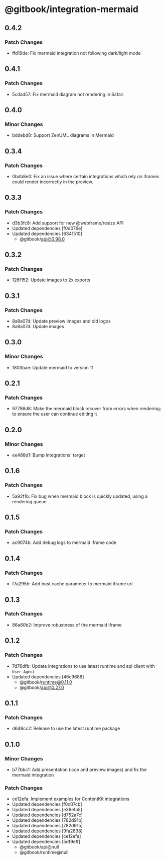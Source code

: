 # @gitbook/integration-mermaid

## 0.4.2

### Patch Changes

- ffd19de: Fix mermaid integration not following dark/light mode

## 0.4.1

### Patch Changes

- 5cdad57: Fix mermaid diagram not rendering in Safari

## 0.4.0

### Minor Changes

- bddebd8: Support ZenUML diagrams in Mermaid

## 0.3.4

### Patch Changes

- 0bdb8e0: Fix an issue where certain integrations which rely on iframes could render incorrectly in the preview.

## 0.3.3

### Patch Changes

- d3b3fc8: Add support for new @webframe/resize API
- Updated dependencies [f0d076e]
- Updated dependencies [6341510]
    - @gitbook/api@0.98.0

## 0.3.2

### Patch Changes

- 126f152: Update images to 2x exports

## 0.3.1

### Patch Changes

- 8a8a07d: Update preview images and old logos
- 8a8a07d: Update images

## 0.3.0

### Minor Changes

- 1803bae: Update mermaid to version 11

## 0.2.1

### Patch Changes

- 97786d8: Make the mermaid block recover from errors when rendering; to ensure the user can continue editing it

## 0.2.0

### Minor Changes

- ee488d1: Bump integrations' target

## 0.1.6

### Patch Changes

- 5a92f1b: Fix bug when mermaid block is quickly updated, using a rendering queue

## 0.1.5

### Patch Changes

- ac9074b: Add debug logs to mermaid iframe code

## 0.1.4

### Patch Changes

- f7a295b: Add bust cache parameter to mermaid iframe url

## 0.1.3

### Patch Changes

- 86a80b2: Improve robustness of the mermaid iframe

## 0.1.2

### Patch Changes

- 7d76dfb: Update integrations to use latest runtime and api client with `User-Agent`
- Updated dependencies [46c9686]
    - @gitbook/runtime@0.11.0
    - @gitbook/api@0.27.0

## 0.1.1

### Patch Changes

- d648cc2: Release to use the latest runtime package

## 0.1.0

### Minor Changes

- b77bbc1: Add presentation (icon and preview images) and fix the mermaid integration

### Patch Changes

- ce12efa: Implement examples for ContentKit integrations
- Updated dependencies [f0c07cb]
- Updated dependencies [e36efa5]
- Updated dependencies [d762a7c]
- Updated dependencies [782d91b]
- Updated dependencies [782d91b]
- Updated dependencies [9fa2838]
- Updated dependencies [ce12efa]
- Updated dependencies [5df9eff]
    - @gitbook/api@null
    - @gitbook/runtime@null
